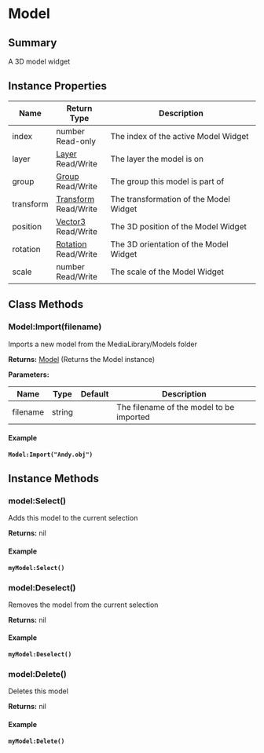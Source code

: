 
# Model

## Summary
A 3D model widget


## Instance Properties

<table data-full-width="false">
<thead><tr><th>Name</th><th>Return Type</th><th>Description</th></tr></thead>
<tbody>
<tr><td>index</td><td>number<br>Read-only</td><td>The index of the active Model Widget</td></tr>
<tr><td>layer</td><td><a href="layer.md">Layer</a><br>Read/Write</td><td>The layer the model is on</td></tr>
<tr><td>group</td><td><a href="group.md">Group</a><br>Read/Write</td><td>The group this model is part of</td></tr>
<tr><td>transform</td><td><a href="transform.md">Transform</a><br>Read/Write</td><td>The transformation of the Model Widget</td></tr>
<tr><td>position</td><td><a href="vector3.md">Vector3</a><br>Read/Write</td><td>The 3D position of the Model Widget</td></tr>
<tr><td>rotation</td><td><a href="rotation.md">Rotation</a><br>Read/Write</td><td>The 3D orientation of the Model Widget</td></tr>
<tr><td>scale</td><td>number<br>Read/Write</td><td>The scale of the Model Widget</td></tr>
</tbody></table>



## Class Methods

        
### Model:Import(filename)

Imports a new model from the MediaLibrary/Models folder

**Returns:** <a href="model.md">Model</a>  (Returns the Model instance)


**Parameters:**

<table data-full-width="false">
<thead><tr><th>Name</th><th>Type</th><th>Default</th><th>Description</th></tr></thead>
<tbody><tr><td>filename</td><td>string</td><td></td><td>The filename of the model to be imported</td></tr></tbody></table>




#### Example

<pre class="language-lua"><code class="lang-lua"><strong>Model:Import("Andy.obj")</strong></code></pre>



    

## Instance Methods

        
### model:Select()

Adds this model to the current selection

**Returns:** nil 




#### Example

<pre class="language-lua"><code class="lang-lua"><strong>myModel:Select()</strong></code></pre>




### model:Deselect()

Removes the model from the current selection

**Returns:** nil 




#### Example

<pre class="language-lua"><code class="lang-lua"><strong>myModel:Deselect()</strong></code></pre>




### model:Delete()

Deletes this model

**Returns:** nil 




#### Example

<pre class="language-lua"><code class="lang-lua"><strong>myModel:Delete()</strong></code></pre>



    
